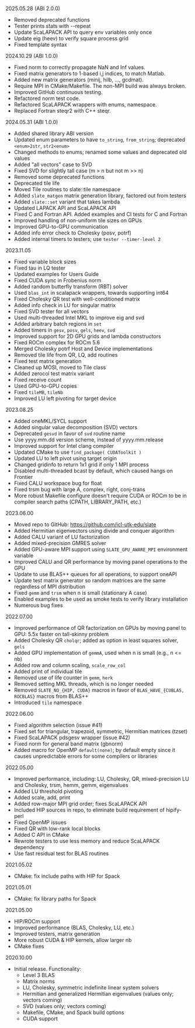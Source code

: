 2025.05.28 (ABI 2.0.0)
  - Removed deprecated functions
  - Tester prints stats with --repeat
  - Update ScaLAPACK API to query env variables only once
  - Update eig (heev) to verify square process grid
  - Fixed template syntax

2024.10.29 (ABI 1.0.0)
  - Fixed norm to correctly propagate NaN and Inf values.
  - Fixed matrix generators to 1-based i,j indices, to match Matlab.
  - Added new matrix generators (minij, hilb, ..., gcdmat).
  - Require MPI in CMake/Makefile. The non-MPI build was always broken.
  - Improved GitHub continuous testing.
  - Refactored norm test code.
  - Refactored ScaLAPACK wrappers with enums, namespace.
  - Replaced Fortran steqr2 with C++ steqr.

2024.05.31 (ABI 1.0.0)
  - Added shared library ABI version
  - Updated enum parameters to have `to_string`, `from_string`;
    deprecated `<enum>2str`, `str2<enum>`
  - Changed methods to enums; renamed some values and deprecated old values
  - Added "all vectors" case to SVD
  - Fixed SVD for slightly tall case (m > n but not m >> n)
  - Removed some deprecated functions
  - Deprecated tile life
  - Moved Tile routines to slate::tile namespace
  - Added `slate_matgen` matrix generation library, factored out from testers
  - Added `slate::set` variant that takes lambda
  - Updated LAPACK API and ScaLAPACK API
  - Fixed C and Fortran API. Added examples and CI tests for C and Fortran
  - Improved handling of non-uniform tile sizes on GPUs
  - Improved GPU-to-GPU communication
  - Added info error check to Cholesky (posv, potrf)
  - Added internal timers to testers; use `tester --timer-level 2`

2023.11.05
  - Fixed variable block sizes
  - Fixed tau in LQ tester
  - Updated examples for Users Guide
  - Fixed CUDA sync in Frobenius norm
  - Added random butterfly transform (RBT) solver
  - Used `blas_int` in scalapack wrappers, towards supporting int64
  - Fixed Cholesky QR test with well-conditioned matrix
  - Added info check in LU for singular matrix
  - Fixed SVD tester for all vectors
  - Used multi-threaded Intel MKL to improve eig and svd
  - Added arbitrary batch regions in `set`
  - Added timers in `gesv`, `posv`, `gels`, `heev`, `svd`
  - Improved support for 2D GPU grids and lambda constructors
  - Fixed ROCm complex for ROCm 5.6
  - Merged Cholesky potrf Host and Device implementations
  - Removed tile life from QR, LQ, add routines
  - Fixed test matrix generation
  - Cleaned up MOSI, moved to Tile class
  - Added zerocol test matrix variant
  - Fixed receive count
  - Used GPU-to-GPU copies
  - Fixed `tileMB`, `tileNb`
  - Improved LU left pivoting for target device

2023.08.25
  - Added oneMKL/SYCL support
  - Added singular value decomposition (SVD) vectors
  - Deprecated `gesvd` in favor of `svd` routine name
  - Use yyyy.mm.dd version scheme, instead of yyyy.mm.release
  - Improved support for Intel clang compiler
  - Updated CMake to use `find_package( CUDAToolkit )`
  - Updated LU to left pivot using target origin
  - Changed gridinfo to return 1x1 grid if only 1 MPI process
  - Disabled multi-threaded bcast by default, which caused hangs on Frontier
  - Fixed CALU workspace bug for float
  - Fixed trsm bug with large A, complex, right, conj-trans
  - More robust Makefile configure doesn't require CUDA or ROCm to be in
    compiler search paths (CPATH, LIBRARY_PATH, etc.)

2023.06.00
  - Moved repo to GitHub: https://github.com/icl-utk-edu/slate
  - Added Hermitian eigenvectors using divide and conquer algorithm
  - Added CALU variant of LU factorization
  - Added mixed-precision GMRES solver
  - Added GPU-aware MPI support using `SLATE_GPU_AWARE_MPI` environment variable
  - Improved CALU and QR performance by moving panel operations to the GPU
  - Update to use BLAS++ queues for all operations, to support oneAPI
  - Update test matrix generator so random matrices are the same
    regardless of MPI distribution
  - Fixed `gemm` and `trsm` when n is small (stationary A case)
  - Enabled examples to be used as smoke tests to verify library installation
  - Numerous bug fixes

2022.07.00
  - Improved performance of QR factorization on GPUs by moving panel to GPU:
    5.5x faster on tall-skinny problem
  - Added Cholesky QR `cholqr`; added as option in least squares solver, `gels`
  - Added GPU implementation of `gemmA`, used when n is small (e.g., n <= nb)
  - Added row and column scaling, `scale_row_col`
  - Added print of individual tile
  - Removed use of life counter in `gemm`, `herk`
  - Removed setting MKL threads, which is no longer needed
  - Removed `SLATE_NO_{HIP, CUDA}` macros in favor of
    `BLAS_HAVE_{CUBLAS, ROCBLAS}` macros from BLAS++
  - Introduced `tile` namespace

2022.06.00
  - Fixed algorithm selection (issue #41)
  - Fixed set for triangular, trapezoid, symmetric, Hermitian matrices (tzset)
  - Fixed ScaLAPACK pdsgesv wrapper (issue #42)
  - Fixed norm for general band matrix (gbnorm)
  - Added macro for OpenMP `default(none)`; by default empty since it
    causes unpredictable errors for some compilers or libraries

2022.05.00
  - Improved performance, including:
    LU, Cholesky, QR, mixed-precision LU and Cholesky, trsm, hemm, gemm,
    eigenvalues
  - Added LU threshold pivoting
  - Added scale, add, print
  - Added row-major MPI grid order; fixes ScaLAPACK API
  - Included HIP sources in repo, to eliminate build requirement of hipify-perl
  - Fixed OpenMP issues
  - Fixed QR with low-rank local blocks
  - Added C API in CMake
  - Rewrote testers to use less memory and reduce ScaLAPACK dependency
  - Use fast residual test for BLAS routines

2021.05.02
  - CMake: fix include paths with HIP for Spack

2021.05.01
  - CMake: fix library paths for Spack

2021.05.00
  - HIP/ROCm support
  - Improved performance (BLAS, Cholesky, LU, etc.)
  - Improved testers, matrix generation
  - More robust CUDA & HIP kernels, allow larger nb
  - CMake fixes

2020.10.00
  - Initial release. Functionality:
    - Level 3 BLAS
    - Matrix norms
    - LU, Cholesky, symmetric indefinite linear system solvers
    - Hermitian and generalized Hermitian eigenvalues (values only; vectors coming)
    - SVD (values only; vectors coming)
    - Makefile, CMake, and Spack build options
    - CUDA support
